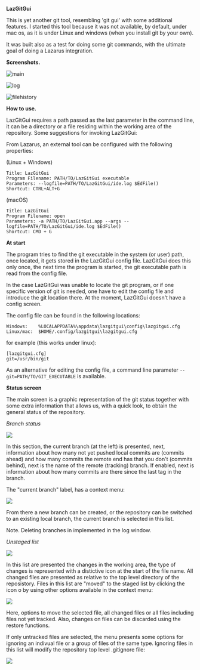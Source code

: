 **LazGitGui**

This is yet another git tool, resembling 'git gui' with some additional features. I started this tool because it was not available, by default, under mac os, as it is under Linux and windows (when you install git by your own).

It was built also as a test for doing some git commands, with the ultimate goal
of doing a Lazarus integration.

**Screenshots.**

![main](../images/main.png)

![log](../images/log.png)

![filehistory](../images/filehistory.png)

**How to use.**

LazGitGui requires a path passed as the last parameter in the command line, it can be a directory or a file residing within the working area of the repository. Some suggestions for invoking LazGitGui:

From Lazarus, an external tool can be configured with the following properties:

(Linux + Windows)

    Title: LazGitGui
    Program Filename: PATH/TO/LazGitGui executable
    Parameters: --logfile=PATH/TO/LazGitGui/ide.log $EdFile()
    Shortcut: CTRL+ALT+G

(macOS)

    Title: LazGitGui
    Program Filename: open
    Parameters: -a PATH/TO/LazGitGui.app --args --logfile=PATH/TO/LazGitGui/ide.log $EdFile()
    Shortcut: CMD + G

**At start**

The program tries to find the git executable in the system (or user) path, once located, it gets stored in the LazGitGui config file. LazGitGui does this only once, the next time the program is started, the git executable path is read from the config file.

In the case LazGitGui was unable to locate the git program, or if one specific version of git is needed, one have to edit the config file and introduce the git location there. At the moment, LazGitGui doesn't have a config screen.

The config file can be found in the following locations:

    Windows:    %LOCALAPPDATA%\appdata\lazgitgui\config\lazgitgui.cfg
    Linux/mac:  $HOME/.config/lazgitgui\lazgitgui.cfg

for example (this works under linux):

    [lazgitgui.cfg]
    git=/usr/bin/git


As an alternative for editing the config file, a command line parameter `--git=PATH/TO/GIT_EXECUTABLE` is available.

**Status screen**

The main screen is a graphic representation of the git status together with some extra information that allows us, with a quick look, to obtain the general status of the repository.

*Branch status* 

![](../images/branchstatus.png)

In this section, the current branch (at the left) is presented, next, information about how many not yet pushed local commits are (commits ahead) and how many commits the remote end has that you don't (commits behind), next is the name of the remote (tracking) branch. If enabled, next is information about how many commits are there since the last tag in the branch.

The "current branch" label, has a context menu: 

![](../images/branchcontextmenu.png)

From there a new branch can be created, or the repository can be switched to an existing local branch, the current branch is selected in this list.

Note. Deleting branches in implemented in the log window.

*Unstaged list*

![](../images/unstagedlist.png)

In this list are presented the changes in the working area, the type of changes is represented with a distictive icon at the start of the file name. All changed files are presented as relative to the top level directory of the reposistory. Files in this list are "moved" to the staged list by clicking the icon o by using other options available in the context menu:

![](../images/unstagedcontextmenu.png)

Here, options to move the selected file, all changed files or all files including files not yet tracked. Also, changes on files can be discarded using the restore functions.

If only untracked files are selected, the menu presents some options for ignoring an indivual file or a group of files of the same type. Ignoring files in this list will modify the repository top level .gitignore file:

![](../images/unstagedignore.png)